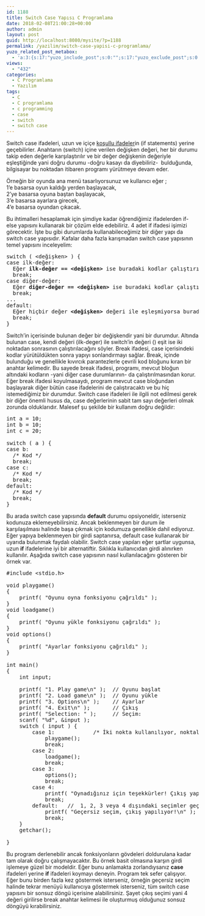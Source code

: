 ```yaml
---
id: 1188
title: Switch Case Yapısı C Programlama
date: 2018-02-08T21:00:28+00:00
author: admin
layout: post
guid: http://localhost:8080/mysite/?p=1188
permalink: /yazilim/switch-case-yapisi-c-programlama/
yuzo_related_post_metabox:
  - 'a:3:{s:17:"yuzo_include_post";s:0:"";s:17:"yuzo_exclude_post";s:0:"";s:21:"yuzo_disabled_related";N;}'
views:
  - "432"
categories:
  - C Programlama
  - Yazılım
tags:
  - C
  - C programlama
  - c programming
  - case
  - switch
  - switch case
---
```

Switch case ifadeleri, uzun ve içiçe [koşullu ifadeler](/yazilim/kosullu-ifadeler-if-statements/)in (if statements) yerine geçebilirler. <span id="result_box" class="" lang="tr"><span class="">Anahtarın (switch) içine verilen değişken değeri, her bir durumu takip eden değerle karşılaştırılır ve bir değer değişkenin değeriyle eşleştiğinde yani doğru durumu -doğru kasayı da diyebiliriz-  bulduğunda, bilgisayar bu noktadan itibaren programı yürütmeye devam eder.</span></span>

Örneğin bir oyunda ana menü tasarlıyorsunuz ve kullanıcı eğer ;  
1&#8217;e basarsa oyun kaldığı yerden başlayacak,  
2&#8217;ye basarsa oyuna baştan başlayacak,  
3&#8217;e basarsa ayarlara girecek,  
4&#8217;e basarsa oyundan çıkacak.

Bu ihtimalleri hesaplamak için şimdiye kadar öğrendiğimiz ifadelerden if-else yapısını kullanarak bir çözüm elde edebiliriz. 4 adet if ifadesi işimizi görecektir. İşte bu gibi durumlarda kullanabileceğimiz bir diğer yapı da switch case yapısıdır. Kafalar daha fazla karışmadan switch case yapısının temel yapısını inceleyelim:

<pre class="example">switch ( &lt;değişken&gt; ) {
case ilk-değer:
  Eğer <strong>ilk-değer == &lt;değişken&gt;</strong> ise buradaki kodlar çalıştırılır.
  break;
case diğer-değer:
  Eğer <strong>diğer-değer == &lt;değişken&gt;</strong> ise buradaki kodlar çalıştırılır.
  break;
...
default:
  Eğer hiçbir değer <strong>&lt;değişken&gt;</strong> değeri ile eşleşmiyorsa buradaki kodlar çalıştırılır.
  break;
}</pre>

Switch&#8217;in içerisinde bulunan değer bir değişkendir yani bir durumdur. Altında bulunan case, kendi değeri (ilk-deger) ile switch&#8217;in değeri (<degisken>) eşit ise iki noktadan sonrasının çalıştırılacağını söyler. Break ifadesi, case içerisindeki kodlar yürütüldükten sonra yapıyı sonlandırmayı sağlar. Break, içinde bulunduğu ve genellikle kıvırcık parantezlerle çevrili kod bloğunu kıran bir anahtar kelimedir. Bu sayede break ifadesi, programı, mevcut bloğun altındaki kodların -yani diğer case durumlarının- da çalıştırılmasından korur. Eğer break ifadesi koyulmasaydı, program mevcut case bloğundan başlayarak diğer bütün case ifadelerini de çalıştıracaktı ve bu hiç istemediğimiz bir durumdur. Switch case ifadeleri ile ilgili not edilmesi gerek bir diğer önemli husus da, case değerlerinin sabit tam sayı değerleri olmak zorunda olduklarıdır. Malesef şu şekilde bir kullanım doğru değildir:

<pre class="example">int a = 10;
int b = 10;
int c = 20;

switch ( a ) {
case b:
  /* Kod */
  break;
case c:
  /* Kod */
  break;
default:
  /* Kod */
  break;
}
</pre>

Bu arada switch case yapısında **default** durumu opsiyoneldir, isterseniz kodunuza eklemeyebilirsiniz. Ancak beklenmeyen bir durum ile karşılaşılması halinde başa çıkmak için kodumuza genellikle dahil ediyoruz. Eğer yapıya beklenmeyen bir girdi saptanırsa, default case kullanarak bir uyarıda bulunmak faydalı olabilir. Switch case yapıları eğer şartlar uygunsa, uzun **if** ifadelerine iyi bir alternatiftir. Sıklıkla kullanıcıdan girdi alınırken kullanılır. Aşağıda switch case yapısının nasıl kullanılacağını gösteren bir örnek var.

<pre class="example">#include &lt;stdio.h&gt;

void playgame()
{
    printf( "Oyunu oyna fonksiyonu çağrıldı" );
}
void loadgame()
{
    printf( "Oyunu yükle fonksiyonu çağrıldı" );
}
void options()
{
    printf( "Ayarlar fonksiyonu çağrıldı" );
}
	
int main()
{
    int input;

    printf( "1. Play game\n" );  // Oyunu başlat
    printf( "2. Load game\n" );  // Oyunu yükle
    printf( "3. Options\n" );    // Ayarlar
    printf( "4. Exit\n" );       // Çıkış
    printf( "Selection: " );     // Seçim:
    scanf( "%d", &input );
    switch ( input ) {
        case 1:            /* İki nokta kullanılıyor, noktalı virgül değil */
            playgame();
            break;
        case 2:          
            loadgame();
            break;
        case 3:         
            options();
            break;
        case 4:        
            printf( "Oynadığınız için teşekkürler! Çıkış yapılıyor...\n" );
            break;
        default:   //  1, 2, 3 veya 4 dışındaki seçimler geçersiz seçim sayılıyor.
            printf( "Geçersiz seçim, çıkış yapılıyor!\n" );
            break;
    }
    getchar();

}</pre>

Bu program derlenebilir ancak fonksiyonların gövdeleri doldurulana kadar tam olarak doğru çalışmayacaktır. Bu örnek basit olmasına karşın girdi işlemeye güzel bir modeldir. Eğer bunu anlamakta zorlandıysanız **case** ifadeleri yerine **if** ifadeleri koymayı deneyin. Program tek sefer çalışıyor. Eğer bunu birden fazla kez göstermek isterseniz, örneğin geçersiz seçim halinde tekrar menüyü kullanıcıya göstermek isterseniz, tüm switch case yapısını bir sonsuz döngü içerisine alabilirsiniz. Şayet çıkış seçimi yani 4 değeri girilirse break anahtar kelimesi ile oluşturmuş olduğunuz sonsuz döngüyü kırabilirsiniz.